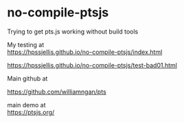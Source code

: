 # no-compile-ptsjs
Trying to get pts.js working without build tools



My testing at  
https://hpssjellis.github.io/no-compile-ptsjs/index.html


https://hpssjellis.github.io/no-compile-ptsjs/test-bad01.html




Main github at 

https://github.com/williamngan/pts


main demo at  
https://ptsjs.org/
